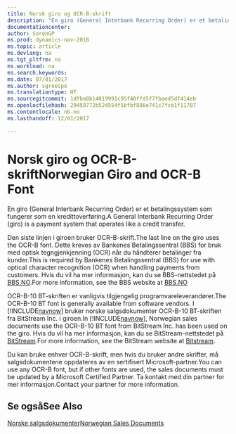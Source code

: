 ```yaml
---
title: Norsk giro og OCR-B-skrift
description: "En giro (General Interbank Recurring Order) er et betalingssystem som fungerer som en kredittoverføring."
documentationcenter: 
author: SorenGP
ms.prod: dynamics-nav-2018
ms.topic: article
ms.devlang: na
ms.tgt_pltfrm: na
ms.workload: na
ms.search.keywords: 
ms.date: 07/01/2017
ms.author: sgroespe
ms.translationtype: HT
ms.sourcegitcommit: 1dfba8b14019991c95f40ffd5f7fbaed5df414eb
ms.openlocfilehash: 29459772b524554f5bfbf886e741c7fce1f11707
ms.contentlocale: nb-no
ms.lasthandoff: 12/01/2017

---
```

# <a name="norwegian-giro-and-ocr-b-font"></a><span data-ttu-id="9a291-103">Norsk giro og OCR-B-skrift</span><span class="sxs-lookup"><span data-stu-id="9a291-103">Norwegian Giro and OCR-B Font</span></span>
<span data-ttu-id="9a291-104">En giro (General Interbank Recurring Order) er et betalingssystem som fungerer som en kredittoverføring.</span><span class="sxs-lookup"><span data-stu-id="9a291-104">A General Interbank Recurring Order (giro) is a payment system that operates like a credit transfer.</span></span>  

<span data-ttu-id="9a291-105">Den siste linjen i giroen bruker OCR-B-skrift.</span><span class="sxs-lookup"><span data-stu-id="9a291-105">The last line on the giro uses the OCR-B font.</span></span> <span data-ttu-id="9a291-106">Dette kreves av Bankenes Betalingssentral (BBS) for bruk med optisk tegngjenkjenning (OCR) når du håndterer betalinger fra kunder.</span><span class="sxs-lookup"><span data-stu-id="9a291-106">This is required by Bankenes Betalingssentral (BBS) for use with optical character recognition (OCR) when handling payments from customers.</span></span> <span data-ttu-id="9a291-107">Hvis du vil ha mer informasjon, kan du se BBS-nettstedet på [BBS.NO](http://www.nets.eu/no-nb/Pages/default.aspx).</span><span class="sxs-lookup"><span data-stu-id="9a291-107">For more information, see the BBS website at [BBS.NO](http://www.nets.eu/no-nb/Pages/default.aspx)</span></span>  

<span data-ttu-id="9a291-108">OCR-B-10 BT-skriften er vanligvis tilgjengelig programvareleverandører.</span><span class="sxs-lookup"><span data-stu-id="9a291-108">The OCR-B-10 BT font is generally available from software vendors.</span></span> <span data-ttu-id="9a291-109">I [!INCLUDE[navnow](../../includes/navnow_md.md)] bruker norske salgsdokumenter OCR-B-10 BT-skriften fra BitStream Inc. i giroen.</span><span class="sxs-lookup"><span data-stu-id="9a291-109">In [!INCLUDE[navnow](../../includes/navnow_md.md)], Norwegian sales documents use the OCR-B-10 BT font from BitStream Inc. has been used on the giro.</span></span> <span data-ttu-id="9a291-110">Hvis du vil ha mer informasjon, kan du se BitStream-nettstedet på [BitStream](http://www.bitstream.com/).</span><span class="sxs-lookup"><span data-stu-id="9a291-110">For more information, see the BitStream website at [Bitstream](http://www.bitstream.com/).</span></span>  

<span data-ttu-id="9a291-111">Du kan bruke enhver OCR-B-skrift, men hvis du bruker andre skrifter, må salgsdokumentene oppdateres av en sertifisert Microsoft-partner.</span><span class="sxs-lookup"><span data-stu-id="9a291-111">You can use any OCR-B font, but if other fonts are used, the sales documents must be updated by a Microsoft Certified Partner.</span></span> <span data-ttu-id="9a291-112">Ta kontakt med din partner for mer informasjon.</span><span class="sxs-lookup"><span data-stu-id="9a291-112">Contact your partner for more information.</span></span>  
  
## <a name="see-also"></a><span data-ttu-id="9a291-113">Se også</span><span class="sxs-lookup"><span data-stu-id="9a291-113">See Also</span></span>  
 [<span data-ttu-id="9a291-114">Norske salgsdokumenter</span><span class="sxs-lookup"><span data-stu-id="9a291-114">Norwegian Sales Documents</span></span>](norwegian-sales-documents.md)

